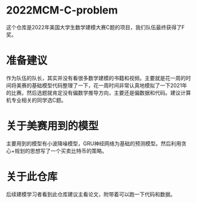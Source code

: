 # 2022MCM-C-problem
这个仓库是2022年美国大学生数学建模大赛C题的项目，我们队伍最终获得了F奖。

# 准备建议
作为队伍的队长，其实并没有看很多数学建模的书籍和视频。主要就是花一周的时间将美赛的基础模型代码整理了一下，花一周时间非常认真地模拟了一下2021年的比赛。然后选题就肯定没有偏数学推导方向，主要还是偏数据和代码。建议计算机专业相关的同学选C题。

# 关于美赛用到的模型
主要用到的模型有小波降噪模型，GRU神经网络为基础的预测模型。然后利用贪心+规划的思想写了一个买卖比特币的策略。

# 关于此仓库
后续建模学习者看到此仓库建议主看论文，附带着可以跑一下代码和数据。
